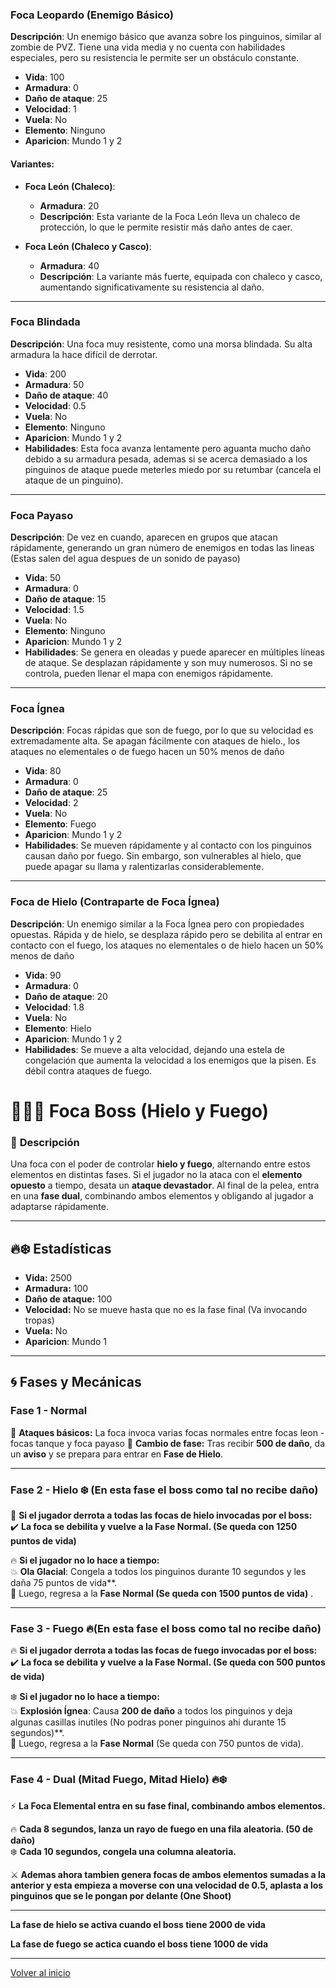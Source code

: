 ### Foca Leopardo (Enemigo Básico)
**Descripción**: Un enemigo básico que avanza sobre los pinguinos, similar al zombie de PVZ. Tiene una vida media y no cuenta con habilidades especiales, pero su resistencia le permite ser un obstáculo constante.

- **Vida**: 100
- **Armadura**: 0
- **Daño de ataque**: 25
- **Velocidad**: 1
- **Vuela**: No
- **Elemento**: Ninguno
- **Aparicion**: Mundo 1 y 2

#### Variantes:
- **Foca León (Chaleco)**:
  - **Armadura**: 20
  - **Descripción**: Esta variante de la Foca León lleva un chaleco de protección, lo que le permite resistir más daño antes de caer.

- **Foca León (Chaleco y Casco)**:
  - **Armadura**: 40
  - **Descripción**: La variante más fuerte, equipada con chaleco y casco, aumentando significativamente su resistencia al daño.

---

### Foca Blindada
**Descripción**: Una foca muy resistente, como una morsa blindada. Su alta armadura la hace difícil de derrotar.

- **Vida**: 200
- **Armadura**: 50
- **Daño de ataque**: 40
- **Velocidad**: 0.5
- **Vuela**: No
- **Elemento**: Ninguno
- **Aparicion**: Mundo 1 y 2
- **Habilidades**: Esta foca avanza lentamente pero aguanta mucho daño debido a su armadura pesada, ademas si se acerca demasiado a los pinguinos de ataque puede meterles miedo por su retumbar (cancela el ataque de un pinguino).

---

### Foca Payaso
**Descripción**: De vez en cuando, aparecen en grupos que atacan rápidamente, generando un gran número de enemigos en todas las lineas (Estas salen del agua despues de un sonido de payaso)

- **Vida**: 50
- **Armadura**: 0
- **Daño de ataque**: 15
- **Velocidad**: 1.5
- **Vuela**: No
- **Elemento**: Ninguno
- **Aparicion**: Mundo 1 y 2
- **Habilidades**: Se genera en oleadas y puede aparecer en múltiples líneas de ataque. Se desplazan rápidamente y son muy numerosos. Si no se controla, pueden llenar el mapa con enemigos rápidamente.

---

### Foca Ígnea
**Descripción**: Focas rápidas que son de fuego, por lo que su velocidad es extremadamente alta. Se apagan fácilmente con ataques de hielo., los ataques no elementales o de fuego hacen un 50% menos de daño

- **Vida**: 80
- **Armadura**: 0
- **Daño de ataque**: 25
- **Velocidad**: 2
- **Vuela**: No
- **Elemento**: Fuego
- **Aparicion**: Mundo 1 y 2
- **Habilidades**: Se mueven rápidamente y al contacto con los pinguinos causan daño por fuego. Sin embargo, son vulnerables al hielo, que puede apagar su llama y ralentizarlas considerablemente.
  
---

### Foca de Hielo (Contraparte de Foca Ígnea)
**Descripción**: Un enemigo similar a la Foca Ígnea pero con propiedades opuestas. Rápida y de hielo, se desplaza rápido pero se debilita al entrar en contacto con el fuego, los ataques no elementales o de hielo hacen un 50% menos de daño

- **Vida**: 90
- **Armadura**: 0
- **Daño de ataque**: 20
- **Velocidad**: 1.8
- **Vuela**: No
- **Elemento**: Hielo
- **Aparicion**: Mundo 1 y 2
- **Habilidades**: Se mueve a alta velocidad, dejando una estela de congelación que aumenta la velocidad a los enemigos que la pisen. Es débil contra ataques de fuego.


# 🐻‍❄️🔥 Foca Boss (Hielo y Fuego)

### 📜 **Descripción**
Una foca con el poder de controlar **hielo y fuego**, alternando entre estos elementos en distintas fases. Si el jugador no la ataca con el **elemento opuesto** a tiempo, desata un **ataque devastador**. Al final de la pelea, entra en una **fase dual**, combinando ambos elementos y obligando al jugador a adaptarse rápidamente.

---

## 🔥❄️ **Estadísticas**
- **Vida:** 2500  
- **Armadura:** 100  
- **Daño de ataque:** 100  
- **Velocidad:** No se mueve hasta que no es la fase final (Va invocando tropas)  
- **Vuela:** No
- **Aparicion**: Mundo 1

---

## 🌀 **Fases y Mecánicas**

### **Fase 1 - Normal**
🔹 **Ataques básicos:** La foca invoca varias focas normales entre focas leon - focas tanque y foca payaso
🔹 **Cambio de fase:** Tras recibir **500 de daño**, da un **aviso** y se prepara para entrar en **Fase de Hielo**.  

---

### **Fase 2 - Hielo ❄️** (En esta fase el boss como tal no recibe daño)
🧊 **Si el jugador derrota a todas las focas de hielo invocadas por el boss:**  
✔️ **La foca se debilita y vuelve a la Fase Normal. (Se queda con 1250 puntos de vida)**  

🔥 **Si el jugador no lo hace a tiempo:**  
💥 **Ola Glacial**: Congela a todos los pinguinos durante 10 segundos y les daña 75 puntos de vida**.  
🔄 Luego, regresa a la **Fase Normal (Se queda con 1500 puntos de vida)** .  

---

### **Fase 3 - Fuego 🔥**(En esta fase el boss como tal no recibe daño)
🔥 **Si el jugador derrota a todas las focas de fuego invocadas por el boss:**  
✔️ **La foca se debilita y vuelve a la Fase Normal. (Se queda con 500 puntos de vida)**  

❄️ **Si el jugador no lo hace a tiempo:**  
💥 **Explosión Ígnea**: Causa **200 de daño** a todos los pinguinos y deja algunas casillas inutiles (No podras poner pinguinos ahi durante 15 segundos)**.  
🔄 Luego, regresa a la **Fase Normal** (Se queda con 750 puntos de vida).  

---

### **Fase 4 - Dual (Mitad Fuego, Mitad Hielo) 🔥❄️**
⚡ **La Foca Elemental entra en su fase final, combinando ambos elementos.**  

🔥 **Cada 8 segundos, lanza un rayo de fuego en una fila aleatoria. (50 de daño)**  
❄️ **Cada 10 segundos, congela una columna aleatoria.**  

⚔️ **Ademas ahora tambien genera focas de ambos elementos sumadas a la anterior y esta empieza a moverse con una velocidad de 0.5, aplasta a los pinguinos que se le pongan por delante (One Shoot)**  

---

**La fase de hielo se activa cuando el boss tiene 2000 de vida**

**La fase de fuego se actica cuando el boss tiene 1000 de vida**

---
[Volver al inicio](../README.md)
